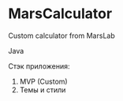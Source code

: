 # MarsCalculator
Custom calculator from MarsLab

Java

Стэк приложения:
1. MVP (Custom)
2. Темы и стили
